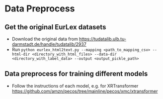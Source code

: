 # Data Preprocess
## Get the original EurLex datasets
- Download the original data from https://tudatalib.ulb.tu-darmstadt.de/handle/tudatalib/2937
- Run `python eurlex_html2text.py --mapping <path_to_mapping_csv> --html-dir <directory_with_html_files> --data-dir <directory_with_label_data> --output <output_pickle_path>` 

## Data preprocess for training different models
- Follow the instructions of each model, e.g. for XRTransformer https://github.com/amzn/pecos/tree/mainline/pecos/xmc/xtransformer
